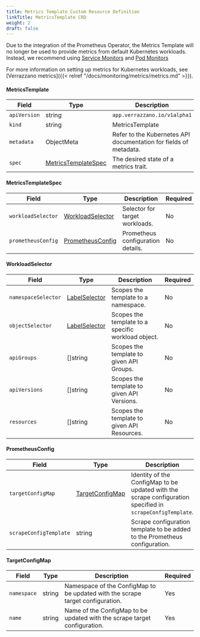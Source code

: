 ```yaml
---
title: Metrics Template Custom Resource Definition
linkTitle: MetricsTemplate CRD
weight: 2
draft: false
---
```


Due to the integration of the Prometheus Operator, the Metrics Template will no longer be used to provide metrics from default Kubernetes workloads.
Instead, we recommend using [Service Monitors](https://github.com/prometheus-operator/prometheus-operator/blob/main/Documentation/api.md#servicemonitor) and [Pod Monitors](https://github.com/prometheus-operator/prometheus-operator/blob/main/Documentation/api.md#podmonitor)

For more information on setting up metrics for Kubernetes workloads, see [Verrazzano metrics]({{< relref "/docs/monitoring/metrics/metrics.md" >}}).

#### MetricsTemplate

| Field        | Type                                        | Description                                                       | Required |
|--------------|---------------------------------------------|-------------------------------------------------------------------|----------|
| `apiVersion` | string                                      | `app.verrazzano.io/v1alpha1`                                      | Yes      |
| `kind`       | string                                      | MetricsTemplate                                                   | Yes      |
| `metadata`   | ObjectMeta                                  | Refer to the Kubernetes API documentation for fields of metadata. | No       |
| `spec`       | [MetricsTemplateSpec](#metricstemplatespec) | The desired state of a metrics trait.                             | Yes      |

#### MetricsTemplateSpec
| Field              | Type                                  | Description                       | Required |
|--------------------|---------------------------------------|-----------------------------------|----------|
| `workloadSelector` | [WorkloadSelector](#workloadselector) | Selector for target workloads.    | No       |
| `prometheusConfig` | [PrometheusConfig](#prometheusconfig) | Prometheus configuration details. | No       |

#### WorkloadSelector
| Field               | Type                                                                                                       | Description                                        | Required |
|---------------------|------------------------------------------------------------------------------------------------------------|----------------------------------------------------|----------|
| `namespaceSelector` | [LabelSelector](https://kubernetes.io/docs/concepts/overview/working-with-objects/labels/#label-selectors) | Scopes the template to a namespace.                | No       |
| `objectSelector`    | [LabelSelector](https://kubernetes.io/docs/concepts/overview/working-with-objects/labels/#label-selectors) | Scopes the template to a specific workload object. | No       |
| `apiGroups`         | []string                                                                                                   | Scopes the template to given API Groups.           | No       |
| `apiVersions`       | []string                                                                                                   | Scopes the template to given API Versions.         | No       |
| `resources`         | []string                                                                                                   | Scopes the template to given API Resources.        | No       |

#### PrometheusConfig
| Field                  | Type                                | Description                                                                                                | Required |
|------------------------|-------------------------------------|------------------------------------------------------------------------------------------------------------|----------|
| `targetConfigMap`      | [TargetConfigMap](#targetconfigmap) | Identity of the ConfigMap to be updated with the scrape configuration specified in `scrapeConfigTemplate`. | Yes      |
| `scrapeConfigTemplate` | string                              | Scrape configuration template to be added to the Prometheus configuration.                                 | Yes      |

#### TargetConfigMap
| Field       | Type   | Description                                                                    | Required |
|-------------|--------|--------------------------------------------------------------------------------|----------|
| `namespace` | string | Namespace of the ConfigMap to be updated with the scrape target configuration. | Yes      |
| `name`      | string | Name of the ConfigMap to be updated with the scrape target configuration.      | Yes      |
